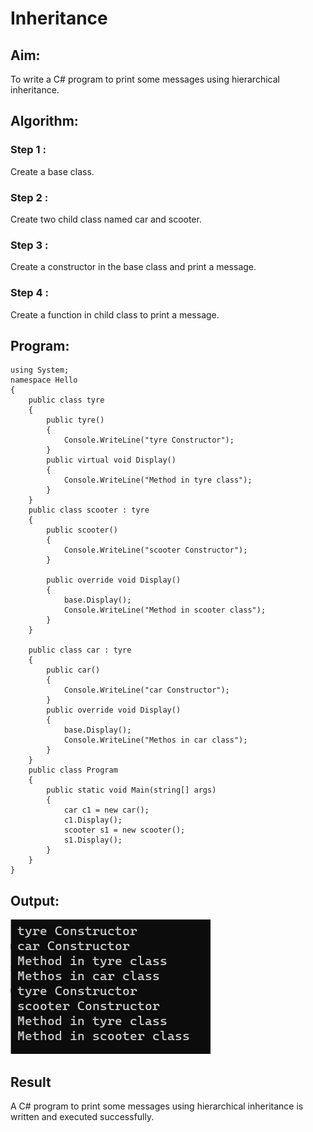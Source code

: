 # Inheritance

## Aim:
To write a C# program to print some messages using hierarchical inheritance.
## Algorithm:
### Step 1 :
Create a base class.
### Step 2 :
Create two child class named car and scooter.
### Step 3 : 
Create a constructor in the base class and print a message.
### Step 4 :
Create a function in child class to print a message.
## Program:
```
using System;
namespace Hello
{
    public class tyre
    {
        public tyre()
        {
            Console.WriteLine("tyre Constructor");
        }
        public virtual void Display()
        {
            Console.WriteLine("Method in tyre class");
        }
    }
    public class scooter : tyre
    {
        public scooter()
        {
            Console.WriteLine("scooter Constructor");
        }

        public override void Display()
        {
            base.Display();
            Console.WriteLine("Method in scooter class");
        }
    }

    public class car : tyre
    {
        public car()
        {
            Console.WriteLine("car Constructor");
        }
        public override void Display()
        {
            base.Display();
            Console.WriteLine("Methos in car class");
        }
    }
    public class Program
    {
        public static void Main(string[] args)
        {
            car c1 = new car();
            c1.Display();
            scooter s1 = new scooter();
            s1.Display();
        }
    }
}
```
## Output:
![op](./ccc8.png)
## Result
A C# program to print some messages using hierarchical inheritance is written and executed successfully.